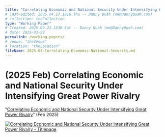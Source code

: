 ```yaml
---
title: "Correlating Economic and National Security Under Intensifying Great Power Rivalry"
# Last-edited: 2025.04.17.1816.Thu -- Danny Quah (me@DannyQuah.com)
# collection: theCollection
type: "Working Paper"
# Created: 2025.03.22.1530.Sat -- Danny Quah (me@DannyQuah.com)
# date: 2025-03-22
permalink: /working-papers/
# venue: "theVenue"
# location: "theLocation"
fileName: 2025-02-Correlating-Economic-National-Security.md
---
```

# (2025 Feb) Correlating Economic and National Security Under Intensifying Great Power Rivalry
"<a href="https://DannyQuah.github.io/Storage/2025.01-Danny.Quah-Correlating-Economic-National-Security.pdf">Correlating Economic and National Security Under Intensifying Great Power Rivalry</a>" (Feb 2025)

[<img src="https://DannyQuah.github.io/Storage/2025.01-Danny.Quah-Correlating-Economic-National-Security-titlepage.png" alt = "Correlating Economic and National Security Under Intensifying Great Power Rivalry - Titlepage" />](https://DannyQuah.github.io/Storage/2025.01-Danny.Quah-Correlating-Economic-National-Security.pdf)

<!---
   Invisible section // 2025-02-Correlating-Economic-National-Security.md
-->


